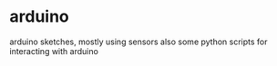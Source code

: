 # arduino
arduino sketches, mostly using sensors
also some python scripts for interacting with arduino
